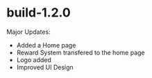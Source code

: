 # build-1.2.0
Major Updates:
- Added a Home page
- Reward System transfered to the home page
- Logo added
- Improved UI Design
